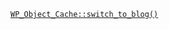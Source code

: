 <p><code><a href="https://developer.wordpress.org/reference/classes/wp_object_cache/switch_to_blog/">WP_Object_Cache::switch_to_blog()</a></code></p>
